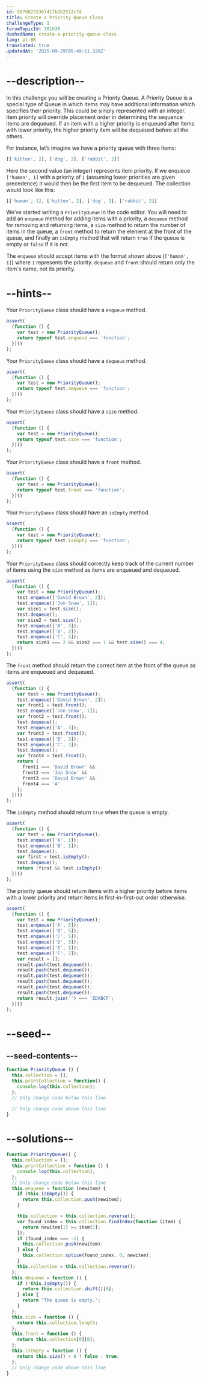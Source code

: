 ```yaml
---
id: 587d8255367417b2b2512c74
title: Create a Priority Queue Class
challengeType: 1
forumTopicId: 301630
dashedName: create-a-priority-queue-class
lang: pt-BR
translated: true
updatedAt: '2025-09-29T05:49:11.326Z'
---
```


# --description--

In this challenge you will be creating a Priority Queue. A Priority Queue is a special type of Queue in which items may have additional information which specifies their priority. This could be simply represented with an integer. Item priority will override placement order in determining the sequence items are dequeued. If an item with a higher priority is enqueued after items with lower priority, the higher priority item will be dequeued before all the others.

For instance, let’s imagine we have a priority queue with three items:

```js
[['kitten', 2], ['dog', 2], ['rabbit', 2]]
```

Here the second value (an integer) represents item priority. If we enqueue `['human', 1]` with a priority of `1` (assuming lower priorities are given precedence) it would then be the first item to be dequeued. The collection would look like this:

```js
[['human', 1], ['kitten', 2], ['dog', 2], ['rabbit', 2]]
```

We’ve started writing a `PriorityQueue` in the code editor. You will need to add an `enqueue` method for adding items with a priority, a `dequeue` method for removing and returning items, a `size` method to return the number of items in the queue, a `front` method to return the element at the front of the queue, and finally an `isEmpty` method that will return `true` if the queue is empty or `false` if it is not.

The `enqueue` should accept items with the format shown above (`['human', 1]`) where `1` represents the priority. `dequeue` and `front` should return only the item's name, not its priority.

# --hints--

Your `PriorityQueue` class should have a `enqueue` method.

```js
assert(
  (function () {
    var test = new PriorityQueue();
    return typeof test.enqueue === 'function';
  })()
);
```

Your `PriorityQueue` class should have a `dequeue` method.

```js
assert(
  (function () {
    var test = new PriorityQueue();
    return typeof test.dequeue === 'function';
  })()
);
```

Your `PriorityQueue` class should have a `size` method.

```js
assert(
  (function () {
    var test = new PriorityQueue();
    return typeof test.size === 'function';
  })()
);
```

Your `PriorityQueue` class should have a `front` method.

```js
assert(
  (function () {
    var test = new PriorityQueue();
    return typeof test.front === 'function';
  })()
);
```

Your `PriorityQueue` class should have an `isEmpty` method.

```js
assert(
  (function () {
    var test = new PriorityQueue();
    return typeof test.isEmpty === 'function';
  })()
);
```

Your `PriorityQueue` class should correctly keep track of the current number of items using the `size` method as items are enqueued and dequeued.

```js
assert(
  (function () {
    var test = new PriorityQueue();
    test.enqueue(['David Brown', 2]);
    test.enqueue(['Jon Snow', 1]);
    var size1 = test.size();
    test.dequeue();
    var size2 = test.size();
    test.enqueue(['A', 3]);
    test.enqueue(['B', 3]);
    test.enqueue(['C', 3]);
    return size1 === 2 && size2 === 1 && test.size() === 4;
  })()
);
```

The `front` method should return the correct item at the front of the queue as items are enqueued and dequeued.

```js
assert(
  (function () {
    var test = new PriorityQueue();
    test.enqueue(['David Brown', 2]);
    var front1 = test.front();
    test.enqueue(['Jon Snow', 1]);
    var front2 = test.front();
    test.dequeue();
    test.enqueue(['A', 3]);
    var front3 = test.front();
    test.enqueue(['B', 3]);
    test.enqueue(['C', 3]);
    test.dequeue();
    var front4 = test.front();
    return (
      front1 === 'David Brown' &&
      front2 === 'Jon Snow' &&
      front3 === 'David Brown' &&
      front4 === 'A'
    );
  })()
);
```

The `isEmpty` method should return `true` when the queue is empty.

```js
assert(
  (function () {
    var test = new PriorityQueue();
    test.enqueue(['A', 1]);
    test.enqueue(['B', 1]);
    test.dequeue();
    var first = test.isEmpty();
    test.dequeue();
    return !first && test.isEmpty();
  })()
);
```

The priority queue should return items with a higher priority before items with a lower priority and return items in first-in-first-out order otherwise.

```js
assert(
  (function () {
    var test = new PriorityQueue();
    test.enqueue(['A', 5]);
    test.enqueue(['B', 5]);
    test.enqueue(['C', 5]);
    test.enqueue(['D', 3]);
    test.enqueue(['E', 1]);
    test.enqueue(['F', 7]);
    var result = [];
    result.push(test.dequeue());
    result.push(test.dequeue());
    result.push(test.dequeue());
    result.push(test.dequeue());
    result.push(test.dequeue());
    result.push(test.dequeue());
    return result.join('') === 'EDABCF';
  })()
);
```

# --seed--

## --seed-contents--

```js
function PriorityQueue () {
  this.collection = [];
  this.printCollection = function() {
    console.log(this.collection);
  };
  // Only change code below this line

  // Only change code above this line
}
```

# --solutions--

```js
function PriorityQueue() {
  this.collection = [];
  this.printCollection = function () {
    console.log(this.collection);
  };
  // Only change code below this line
  this.enqueue = function (newitem) {
    if (this.isEmpty()) {
      return this.collection.push(newitem);
    }

    this.collection = this.collection.reverse();
    var found_index = this.collection.findIndex(function (item) {
      return newitem[1] >= item[1];
    });
    if (found_index === -1) {
      this.collection.push(newitem);
    } else {
      this.collection.splice(found_index, 0, newitem);
    }
    this.collection = this.collection.reverse();
  };
  this.dequeue = function () {
    if (!this.isEmpty()) {
      return this.collection.shift()[0];
    } else {
      return "The queue is empty.";
    }
  };
  this.size = function () {
    return this.collection.length;
  };
  this.front = function () {
    return this.collection[0][0];
  };
  this.isEmpty = function () {
    return this.size() > 0 ? false : true;
  };
  // Only change code above this line
}
```
